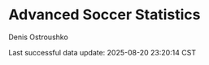 # Advanced Soccer Statistics
Denis Ostroushko

<!-- gfm -->

Last successful data update: 2025-08-20 23:20:14 CST
